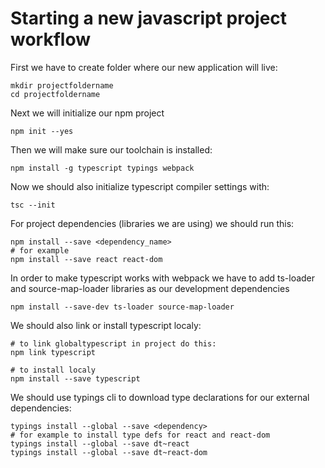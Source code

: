 # Starting a new javascript project workflow

First we have to create folder where our new application will live:

	mkdir projectfoldername
	cd projectfoldername

Next we will initialize our npm project

	npm init --yes

Then we will make sure our toolchain is installed:

	npm install -g typescript typings webpack

Now we should also initialize typescript compiler settings with:

	tsc --init

For project dependencies (libraries we are using) we should run this:

	npm install --save <dependency_name>
	# for example
	npm install --save react react-dom

In order to make typescript works with webpack we have to add ts-loader
and source-map-loader libraries as our development dependencies

	npm install --save-dev ts-loader source-map-loader

We should also link or install typescript localy:

	# to link globaltypescript in project do this:
	npm link typescript

	# to install localy
	npm install --save typescript

We should use typings cli to download type declarations for our external dependencies:

	typings install --global --save <dependency>
	# for example to install type defs for react and react-dom
	typings install --global --save dt~react
	typings install --global --save dt~react-dom